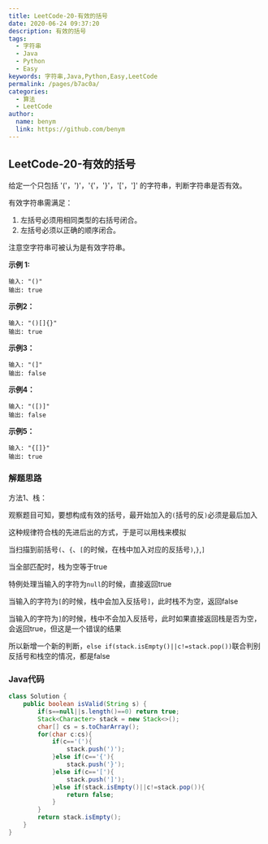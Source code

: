 ```yaml
---
title: LeetCode-20-有效的括号
date: 2020-06-24 09:37:20
description: 有效的括号
tags: 
  - 字符串
  - Java
  - Python
  - Easy
keywords: 字符串,Java,Python,Easy,LeetCode
permalink: /pages/b7ac0a/
categories: 
  - 算法
  - LeetCode
author: 
  name: benym
  link: https://github.com/benym
---
```


## LeetCode-20-有效的括号

给定一个只包括 '('，')'，'{'，'}'，'['，']' 的字符串，判断字符串是否有效。

有效字符串需满足：

1. 左括号必须用相同类型的右括号闭合。
2. 左括号必须以正确的顺序闭合。

注意空字符串可被认为是有效字符串。

<!--more-->

**示例 1:**

```
输入: "()"
输出: true
```

**示例2：**

```
输入: "()[]{}"
输出: true
```

**示例3：**

```
输入: "(]"
输出: false
```

**示例4：**

```
输入: "([)]"
输出: false
```

**示例5：**

```
输入: "{[]}"
输出: true
```

### 解题思路

方法1、栈：

观察题目可知，要想构成有效的括号，最开始加入的`(`括号的反`)`必须是最后加入

这种规律符合栈的先进后出的方式，于是可以用栈来模拟

当扫描到前括号`(`、`{`、`[`的时候，在栈中加入对应的反括号`)`,`}`,`]`

当全部匹配时，栈为空等于true

特例处理当输入的字符为`null`的时候，直接返回true

当输入的字符为`[`的时候，栈中会加入反括号`]`，此时栈不为空，返回false

当输入的字符为`]`的时候，栈中不会加入反括号，此时如果直接返回栈是否为空，会返回true，但这是一个错误的结果

所以新增一个新的判断，`else if(stack.isEmpty()||c!=stack.pop())`联合判别反括号和栈空的情况，都是false

### Java代码

```java
class Solution {
    public boolean isValid(String s) {
        if(s==null||s.length()==0) return true;
        Stack<Character> stack = new Stack<>();
        char[] cs = s.toCharArray();
        for(char c:cs){
            if(c=='('){
                stack.push(')');
            }else if(c=='{'){
                stack.push('}');
            }else if(c=='['){
                stack.push(']');
            }else if(stack.isEmpty()||c!=stack.pop()){
                return false;
            }
        }
        return stack.isEmpty();
    }
}
```
